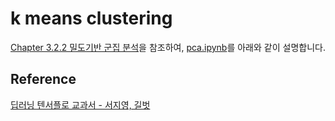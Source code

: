 # k means clustering

[Chapter 3.2.2 밀도기반 군집 분석](https://github.com/gilbutITbook/080263/blob/master/chap3/python_3%EC%9E%A5.ipynb)을 참조하여, [pca.ipynb](https://github.com/kyopark2014/ML-Algorithms/blob/main/dl-textbook/pca/pca.ipynb)를 아래와 같이 설명합니다. 




## Reference 

[딥러닝 텐서플로 교과서 - 서지영, 길벗](https://github.com/gilbutITbook/080263)
